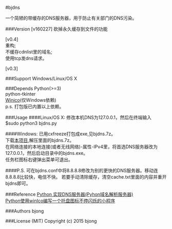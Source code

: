 #bjdns

一个简陋的带缓存的DNS服务器，用于防止有关部门的DNS污染。

###Version
[v160227]
砍掉永久缓存到文件的功能

[v0.4]  
重构;  
不缓存cdnlist里的域名;  
使用tcp发dns请求。

[v0.3]

###Support
Windows/Linux/OS X

###Depends
Python(>=3)  
python-tkinter    
[Winico](https://github.com/lijiejie/python-flash-trayicons/tree/master/winico0.6)(仅Windows依赖)  
p.s. 打包版已内置以上依赖。

###Usage
####Linux/OS X:
修改本机DNS为127.0.0.1，然后在终端输入  
$sudo python3 bjdns.py  

####Windows:
已用cxfreeze打包成exe,见bjdns.7z。  
下载[本项目](https://github.com/bieberg0n/bjdns/archive/master.zip),解压里面的bjdns.7z。  
在网络连接的本地连接(或者无线网络)-属性-IPv4里，将首选DNS服务器改为127.0.0.1，然后启动目录中的bjdns.exe。  
任务栏图标右键弹出菜单可退出。  

####P.S.
可在bjdns.conf中将8.8.8.8修改为别的更快的DNS服务器。移动连8.8.8.8比较快，电信不快。
若要手动清除缓存，清空cache.txt里面的内容并重开bjdns即可。

###Reference
[Python 实现DNS服务器(Pyhon域名解析服务器)](http://blog.csdn.net/trbbadboy/article/details/8093256)  
[Python使用winIco编写一个托盘图标不停闪烁的小程序](http://www.lijiejie.com/python-winico-flash-trayicon/)

###Authors
bjong

###License (MIT)
Copyright (c) 2015 bjong
